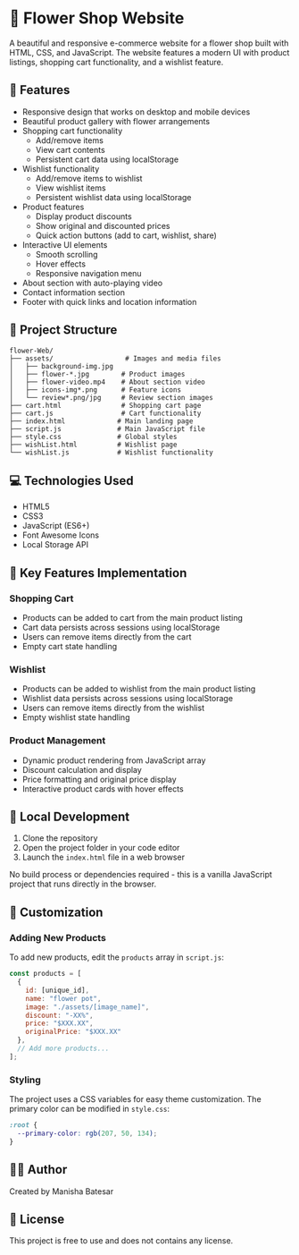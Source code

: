 # 🌸 Flower Shop Website

A beautiful and responsive e-commerce website for a flower shop built with HTML, CSS, and JavaScript. The website features a modern UI with product listings, shopping cart functionality, and a wishlist feature.

## 🚀 Features

- Responsive design that works on desktop and mobile devices
- Beautiful product gallery with flower arrangements
- Shopping cart functionality
  - Add/remove items
  - View cart contents
  - Persistent cart data using localStorage
- Wishlist functionality
  - Add/remove items to wishlist
  - View wishlist items
  - Persistent wishlist data using localStorage
- Product features
  - Display product discounts
  - Show original and discounted prices
  - Quick action buttons (add to cart, wishlist, share)
- Interactive UI elements
  - Smooth scrolling
  - Hover effects
  - Responsive navigation menu
- About section with auto-playing video
- Contact information section
- Footer with quick links and location information

## 📁 Project Structure

```
flower-Web/
├── assets/                  # Images and media files
│   ├── background-img.jpg
│   ├── flower-*.jpg        # Product images
│   ├── flower-video.mp4    # About section video
│   ├── icons-img*.png      # Feature icons
│   └── review*.png/jpg     # Review section images
├── cart.html               # Shopping cart page
├── cart.js                 # Cart functionality
├── index.html             # Main landing page
├── script.js              # Main JavaScript file
├── style.css              # Global styles
├── wishList.html          # Wishlist page
└── wishList.js            # Wishlist functionality
```

## 💻 Technologies Used

- HTML5
- CSS3
- JavaScript (ES6+)
- Font Awesome Icons
- Local Storage API

## 🌟 Key Features Implementation

### Shopping Cart
- Products can be added to cart from the main product listing
- Cart data persists across sessions using localStorage
- Users can remove items directly from the cart
- Empty cart state handling

### Wishlist
- Products can be added to wishlist from the main product listing
- Wishlist data persists across sessions using localStorage
- Users can remove items directly from the wishlist
- Empty wishlist state handling

### Product Management
- Dynamic product rendering from JavaScript array
- Discount calculation and display
- Price formatting and original price display
- Interactive product cards with hover effects

## 🔧 Local Development

1. Clone the repository
2. Open the project folder in your code editor
3. Launch the `index.html` file in a web browser

No build process or dependencies required - this is a vanilla JavaScript project that runs directly in the browser.

## 🎨 Customization

### Adding New Products

To add new products, edit the `products` array in `script.js`:

```javascript
const products = [
  {
    id: [unique_id],
    name: "flower pot",
    image: "./assets/[image_name]",
    discount: "-XX%",
    price: "$XXX.XX",
    originalPrice: "$XXX.XX"
  },
  // Add more products...
];
```

### Styling

The project uses a CSS variables for easy theme customization. The primary color can be modified in `style.css`:

```css
:root {
  --primary-color: rgb(207, 50, 134);
}
```

## 👩‍💻 Author

Created by Manisha Batesar

## 📝 License

This project is free to use and does not contains any license.
